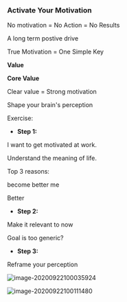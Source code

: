 ### Activate Your Motivation



No motivation = No Action = No Results

A long term postive drive

True Motivation = One Simple Key

**Value**

**Core Value**

Clear value = Strong motivation

Shape your brain's perception

Exercise:

- **Step 1:** 

I want to get motivated at work.

Understand the meaning of life.

Top 3 reasons:

become better me

Better 

- **Step 2:**

Make it relevant to now

Goal is too generic?

- **Step 3:**

Reframe your perception



![image-20200922100035924](/Users/leiz/Documents/Sites/inspiration/assets/img/image-20200922100035924.png)

![image-20200922100111480](/Users/leiz/Documents/Sites/inspiration/assets/img/image-20200922100111480.png)

